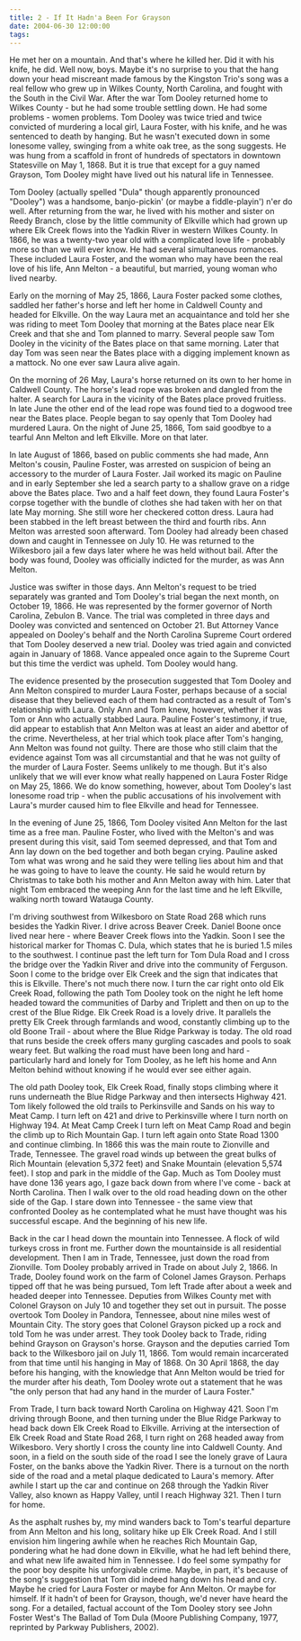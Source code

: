 ```yaml
---
title: 2 - If It Hadn'a Been For Grayson 
date: 2004-06-30 12:00:00
tags:
---
```


He met her on a mountain. And that's where he killed her. Did it with his knife, he did. Well now, boys.  Maybe it's no surprise to you that the hang down your head miscreant made famous by the Kingston Trio's song was a real fellow who grew up in Wilkes County, North Carolina, and fought with the South in the Civil War. After the war Tom Dooley returned home to Wilkes County - but he had some trouble settling down. He had some problems - women problems. Tom Dooley was twice tried and twice convicted of murdering a local girl, Laura Foster, with his knife, and he was sentenced to death by hanging. But he wasn't executed down in some lonesome valley, swinging from a white oak tree, as the song suggests. He was hung from a scaffold in front of hundreds of spectators in downtown Statesville on May 1, 1868.  But it is true that except for a guy named Grayson, Tom Dooley might have lived out his natural life in Tennessee. 

Tom Dooley (actually spelled "Dula" though apparently pronounced "Dooley") was a handsome, banjo-pickin' (or maybe a fiddle-playin') n'er do well. After returning from the war, he lived with his mother and sister on Reedy Branch, close by the little community of Elkville which had grown up where Elk Creek flows into the Yadkin River in western Wilkes County.  In 1866, he was a twenty-two year old with a complicated love life - probably more so than we will ever know.  He had several simultaneous romances. These included Laura Foster, and the woman who may have been the real love of his life, Ann Melton - a beautiful, but married, young woman who lived nearby. 

Early on the morning of May 25, 1866, Laura Foster packed some clothes, saddled her father's horse and left her home in Caldwell County and headed for Elkville. On the way Laura met an acquaintance and told her she was riding to meet Tom Dooley that morning at the Bates place near Elk Creek and that she and Tom planned to marry.  Several people saw Tom Dooley in the vicinity of the Bates place on that same morning. Later that day Tom was seen near the Bates place with a digging implement known as a mattock. No one ever saw Laura alive again. 

On the morning of 26 May, Laura's horse returned on its own to her home in Caldwell County.  The horse's lead rope was broken and dangled from the halter.  A search for Laura in the vicinity of the Bates place proved fruitless. In late June the other end of the lead rope was found tied to a dogwood tree near the Bates place. People began to say openly that Tom Dooley had murdered Laura.  On the night of June 25, 1866, Tom said goodbye to a tearful Ann Melton and left Elkville. More on that later. 

In late August of 1866, based on public comments she had made, Ann Melton's cousin, Pauline Foster, was arrested on suspicion of being an accessory to the murder of Laura Foster.  Jail worked its magic on Pauline and in early September she led a search party to a shallow grave on a ridge above the Bates place. Two and a half feet down, they found Laura Foster's corpse together with the bundle of clothes she had taken with her on that late May morning. She still wore her checkered cotton dress. Laura had been stabbed in the left breast between the third and fourth ribs. Ann Melton was arrested soon afterward. Tom Dooley had already been chased down and caught in Tennessee on July 10.  He was returned to the Wilkesboro jail a few days later where he was held without bail. After the body was found, Dooley was officially indicted for the murder, as was Ann Melton. 

Justice was swifter in those days. Ann Melton's request to be tried separately was granted and Tom Dooley's trial began the next month, on October 19, 1866. He was represented by the former governor of North Carolina, Zebulon B. Vance.  The trial was completed in three days and Dooley was convicted and sentenced on October 21. But Attorney Vance appealed on Dooley's behalf and the North Carolina Supreme Court ordered that Tom Dooley deserved a new trial. Dooley was tried again and convicted again in January of 1868. Vance appealed once again to the Supreme Court but this time the verdict was upheld. Tom Dooley would hang. 

The evidence presented by the prosecution suggested that Tom Dooley and Ann Melton conspired to murder Laura Foster, perhaps because of a social disease that they believed each of them had contracted as a result of Tom's relationship with Laura.  Only Ann and Tom knew, however, whether it was Tom or Ann who actually stabbed Laura. Pauline Foster's testimony, if true, did appear to establish that Ann Melton was at least an aider and abettor of the crime. Nevertheless, at her trial which took place after Tom's hanging, Ann Melton was found not guilty.  There are those who still claim that the evidence against Tom was all circumstantial and that he was not guilty of the murder of Laura Foster.  Seems unlikely to me though. But it's also unlikely that we will ever know what really happened on Laura Foster Ridge on May 25, 1866. We do know something, however, about Tom Dooley's last lonesome road trip - when the public accusations of his involvement with Laura's murder caused him to flee Elkville and head for Tennessee. 

In the evening of June 25, 1866, Tom Dooley visited Ann Melton for the last time as a free man. Pauline Foster, who lived with the Melton's and was present during this visit, said Tom seemed depressed, and that Tom and Ann lay down on the bed together and both began crying. Pauline asked Tom what was wrong and he said they were telling lies about him and that he was going to have to leave the county.  He said he would return by Christmas to take both his mother and Ann Melton away with him.  Later that night Tom embraced the weeping Ann for the last time and he left Elkville, walking north toward Watauga County. 

I'm driving southwest from Wilkesboro on State Road 268 which runs besides the Yadkin River.  I drive across Beaver Creek. Daniel Boone once lived near here - where Beaver Creek flows into the Yadkin.  Soon I see the historical marker for Thomas C. Dula, which states that he is buried 1.5 miles to the southwest. I continue past the left turn for Tom Dula Road and I cross the bridge over the Yadkin River and drive into the community of Ferguson.  Soon I come to the bridge over Elk Creek and the sign that indicates that this is Elkville. There's not much there now.  I turn the car right onto old Elk Creek Road, following the path Tom Dooley took on the night he left home headed toward the communities of Darby and Triplett and then on up to the crest of the Blue Ridge. Elk Creek Road is a lovely drive. It parallels the pretty Elk Creek through farmlands and wood, constantly climbing up to the old Boone Trail - about where the Blue Ridge Parkway is today. The old road that runs beside the creek offers many gurgling cascades and pools to soak weary feet.  But walking the road must have been long and hard - particularly hard and lonely for Tom Dooley, as he left his home and Ann Melton behind without knowing if he would ever see either again. 

The old path Dooley took, Elk Creek Road, finally stops climbing where it runs underneath the Blue Ridge Parkway and then intersects Highway 421. Tom likely followed the old trails to Perkinsville and Sands on his way to Meat Camp. I turn left on 421 and drive to Perkinsville where I turn north on Highway 194. At Meat Camp Creek I turn left on Meat Camp Road and begin the climb up to Rich Mountain Gap. I turn left again onto State Road 1300 and continue climbing. In 1866 this was the main route to Zionville and Trade, Tennessee.  The gravel road winds up between the great bulks of Rich Mountain (elevation 5,372 feet) and Snake Mountain (elevation 5,574 feet). I stop and park in the middle of the Gap. Much as Tom Dooley must have done 136 years ago, I gaze back down from where I've come - back at North Carolina. Then I walk over to the old road heading down on the other side of the Gap. I stare down into Tennessee - the same view that confronted Dooley as he contemplated what he must have thought was his successful escape. And the beginning of his new life. 

Back in the car I head down the mountain into Tennessee.  A flock of wild turkeys cross in front me. Further down the mountainside is all residential development. Then I am in Trade, Tennessee, just down the road from Zionville. Tom Dooley probably arrived in Trade on about July 2, 1866. In Trade, Dooley found work on the farm of Colonel James Grayson. Perhaps tipped off that he was being pursued, Tom left Trade after about a week and headed deeper into Tennessee. Deputies from Wilkes County met with Colonel Grayson on July 10 and together they set out in pursuit. The posse overtook Tom Dooley in Pandora, Tennessee, about nine miles west of Mountain City.  The story goes that Colonel Grayson picked up a rock and told Tom he was under arrest. They took Dooley back to Trade, riding behind Grayson on Grayson's horse.  Grayson and the deputies carried Tom back to the Wilkesboro jail on July 11, 1866.  Tom would remain incarcerated from that time until his hanging in May of 1868. On 30 April 1868, the day before his hanging, with the knowledge that Ann Melton would be tried for the murder after his death, Tom Dooley wrote out a statement that he was "the only person that had any hand in the murder of Laura Foster."

From Trade, I turn back toward North Carolina on Highway 421. Soon I'm driving through Boone, and then turning under the Blue Ridge Parkway to head back down Elk Creek Road to Elkville. Arriving at the intersection of Elk Creek Road and State Road 268, I turn right on 268 headed away from Wilkesboro.  Very shortly I cross the county line into Caldwell County.  And soon, in a field on the south side of the road I see the lonely grave of Laura Foster, on the banks above the Yadkin River.  There is a turnout on the north side of the road and a metal plaque dedicated to Laura's memory.  After awhile I start up the car and continue on 268 through the Yadkin  River Valley, also known as Happy Valley, until I reach Highway 321.  Then I turn for home. 

As the asphalt rushes by, my mind wanders back to Tom's tearful departure from Ann Melton and his long, solitary hike up Elk Creek Road. And I still envision him lingering awhile when he reaches Rich Mountain Gap, pondering what he had done down in Elkville, what he had left behind there, and what new life awaited him in Tennessee.  I do feel some sympathy for the poor boy despite his unforgivable crime.  Maybe, in part, it's because of the song's suggestion that Tom did indeed hang down his head and cry.  Maybe he cried for Laura Foster or maybe for Ann Melton.  Or maybe for himself. If it hadn't of been for Grayson, though, we'd never have heard the song. 
For a detailed, factual account of the Tom Dooley story see John Foster West's The Ballad of Tom Dula  (Moore Publishing Company, 1977, reprinted by Parkway Publishers, 2002). 
